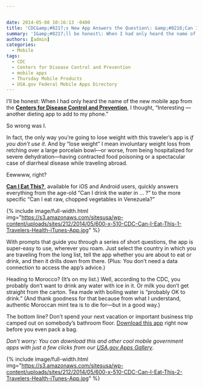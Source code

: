 ```yaml
---


date: 2014-05-08 10:16:13 -0400
title: 'CDC&amp;#8217;s New App Answers the Question\: &amp;#8216;Can I Eat This?&amp;#8217;'
summary: 'I&amp;#8217;ll be honest\: When I had only heard the name of the new mobile app from the Centers for Disease Control and Prevention, I thought, &amp;#8220;Interesting&nbsp;&mdash; another dieting app to add to my phone.&amp;#8221; So wrong was I. In fact, the only way you&amp;#8217;re going to lose weight with this traveler&amp;#8217;s app is if you'
authors: [admin]
categories:
  - Mobile
tags:
  - CDC
  - Centers for Disease Control and Prevention
  - mobile apps
  - Thursday Mobile Products
  - USA.gov Federal Mobile Apps Directory
---
```


I&#8217;ll be honest: When I had only heard the name of the new mobile app from the **[Centers for Disease Control and Prevention](http://www.cdc.gov/)**, I thought, &#8220;Interesting — another dieting app to add to my phone.&#8221;

So wrong was I.

In fact, the only way you&#8217;re going to lose weight with this traveler&#8217;s app is _if you don&#8217;t use it_. And by &#8220;lose weight&#8221; I mean involuntary weight loss from retching over a large porcelain bowl—or worse, from being hospitalized for severe dehydration—having contracted food poisoning or a spectacular case of diarrheal disease while traveling abroad.

Eewwww, right?

[**Can I Eat This?**](http://wwwnc.cdc.gov/travel/page/apps-about), available for iOS and Android users, quickly answers everything from the age-old &#8220;Can I drink the water in &#8230; ?&#8221; to the more specific &#8220;Can I eat raw, chopped vegetables in Venezuela?&#8221;


{% include image/full-width.html img="https://s3.amazonaws.com/sitesusa/wp-content/uploads/sites/212/2014/05/600-x-510-CDC-Can-I-Eat-This-1-Travelers-Health-iTunes-App.jpg" %}

With prompts that guide you through a series of short questions, the app is super-easy to use, wherever you roam. Just select the country in which you are traveling from the long list, tell the app whether you are about to eat or drink, and then it drills down from there. (Plus: You don&#8217;t need a data connection to access the app&#8217;s advice.)

Heading to Morocco? (It&#8217;s on my list.) Well, according to the CDC, you probably don&#8217;t want to drink any water with ice in it. Or milk you don&#8217;t get straight from the carton. Tea made with boiling water is &#8220;probably OK to drink.&#8221; (And thank goodness for that because from what I understand, authentic Moroccan mint tea is to die for—but in a good way.)

The bottom line? Don&#8217;t spend your next vacation or important business trip camped out on somebody&#8217;s bathroom floor. [Download this app](http://wwwnc.cdc.gov/travel/page/apps-about) right now before you even pack a bag.

_Don’t worry: You can download this and other cool mobile government apps with just a few clicks from our [USA.gov Apps Gallery](http://apps.usa.gov/)_.


{% include image/full-width.html img="https://s3.amazonaws.com/sitesusa/wp-content/uploads/sites/212/2014/05/600-x-510-CDC-Can-I-Eat-This-2-Travelers-Health-iTunes-App.jpg" %}